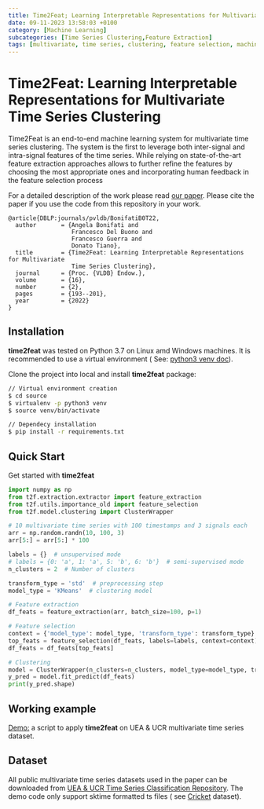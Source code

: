 ```yaml
---
title: Time2Feat; Learning Interpretable Representations for Multivariate Time Series Clustering
date: 09-11-2023 13:58:03 +0100
category: [Machine Learning]
subcategories: [Time Series Clustering,Feature Extraction]
tags: [multivariate, time series, clustering, feature selection, machine learning]
---
```


# Time2Feat: Learning Interpretable Representations for Multivariate Time Series Clustering

Time2Feat is an end-to-end machine learning system for multivariate time series clustering. The system is the first to
leverage both inter-signal and intra-signal features of the time series. While relying on state-of-the-art feature
extraction approaches allows to further refine the features by choosing the most appropriate ones and incorporating
human feedback in the feature selection process

For a detailed description of the work please read [our paper](https://www.vldb.org/pvldb/vol16/p193-tiano.pdf). Please cite the paper if you use the code from this repository in your work.

```
@article{DBLP:journals/pvldb/BonifatiB0T22,
  author       = {Angela Bonifati and
                  Francesco Del Buono and
                  Francesco Guerra and
                  Donato Tiano},
  title        = {Time2Feat: Learning Interpretable Representations for Multivariate
                  Time Series Clustering},
  journal      = {Proc. {VLDB} Endow.},
  volume       = {16},
  number       = {2},
  pages        = {193--201},
  year         = {2022}
}
```


## Installation

**time2feat** was tested on Python 3.7 on Linux amd Windows machines. It is recommended to use a virtual environment (
See: [python3 venv doc](https://docs.python.org/3/tutorial/venv.html)).

Clone the project into local and install **time2feat** package:

```bash
// Virtual environment creation
$ cd source
$ virtualenv -p python3 venv
$ source venv/bin/activate

// Dependecy installation
$ pip install -r requirements.txt
```

## Quick Start

Get started with **time2feat**

```python
import numpy as np
from t2f.extraction.extractor import feature_extraction
from t2f.utils.importance_old import feature_selection
from t2f.model.clustering import ClusterWrapper

# 10 multivariate time series with 100 timestamps and 3 signals each
arr = np.random.randn(10, 100, 3)
arr[5:] = arr[5:] * 100

labels = {}  # unsupervised mode
# labels = {0: 'a', 1: 'a', 5: 'b', 6: 'b'}  # semi-supervised mode
n_clusters = 2  # Number of clusters

transform_type = 'std'  # preprocessing step
model_type = 'KMeans'  # clustering model

# Feature extraction
df_feats = feature_extraction(arr, batch_size=100, p=1)

# Feature selection
context = {'model_type': model_type, 'transform_type': transform_type}
top_feats = feature_selection(df_feats, labels=labels, context=context)
df_feats = df_feats[top_feats]

# Clustering
model = ClusterWrapper(n_clusters=n_clusters, model_type=model_type, transform_type=transform_type)
y_pred = model.fit_predict(df_feats)
print(y_pred.shape)
```

## Working example

[Demo:](https://github.com/softlab-unimore/time2feat/blob/main/demo.py) a script to apply **time2feat** on UEA & UCR
multivariate time series dataset.

## Dataset

All public multivariate time series datasets used in the paper can be downloaded
from [UEA & UCR Time Series Classification Repository](https://www.timeseriesclassification.com/index.php). The demo
code only support sktime formatted ts files (
see [Cricket](https://github.com/softlab-unimore/time2feat/tree/main/data/Cricket) dataset).






